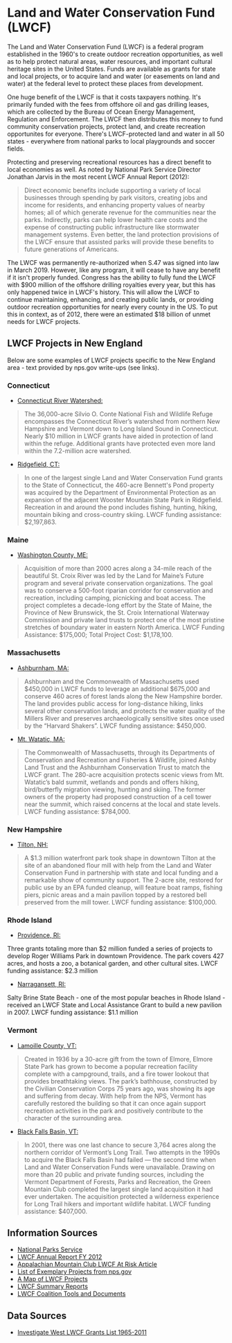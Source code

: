 # Land and Water Conservation Fund (LWCF)

The Land and Water Conservation Fund (LWCF) is a federal program established in the 1960's to create outdoor recreation opportunities, as well as to help protect natural areas, water resources, and important cultural heritage sites in the United States. Funds are available as grants for state and local projects, or to acquire land and water (or easements on land and water) at the federal level to protect these places from development.

One huge benefit of the LWCF is that it costs taxpayers nothing. It's primarily funded with the fees from offshore oil and gas drilling leases, which are collected by the Bureau of Ocean Energy Management, Regulation and Enforcement. The LWCF then distributes this money to fund community conservation projects, protect land, and create recreation opportunites for everyone. There's LWCF-protected land and water in all 50 states - everywhere from national parks to local playgrounds and soccer fields.

Protecting and preserving recreational resources has a direct benefit to local economies as well. As noted by National Park Service Director Jonathan Jarvis in the most recent LWCF Annual Report (2012):

> Direct economic benefits include supporting a variety of local businesses through spending by park visitors, creating jobs and income for residents, and enhancing property values of nearby homes; all of which generate revenue for the communities near the parks. Indirectly, parks can help lower health care costs and the expense of constructing public infrastructure like stormwater management systems. Even better, the land protection provisions of the LWCF ensure that assisted parks will provide these benefits to future generations of Americans.

The LWCF was permanently re-authorized when S.47 was signed into law in March 2019. However, like any program, it will cease to have any benefit if it isn't properly funded. Congress has the ability to fully fund the LWCF with $900 million of the offshore drilling royalties every year, but this has only happened twice in LWCF's history. This will allow the LWCF to continue maintaining, enhancing, and creating public lands, or providing outdoor recreation opportunities for nearly every county in the US. To put this in context, as of 2012, there were an estimated $18 billion of unmet needs for LWCF projects.

## LWCF Projects in New England

Below are some examples of LWCF projects specific to the New England area - text provided by nps.gov write-ups (see links).

### Connecticut

- <a href="https://www.outdoors.org/articles/amc-outdoors/this-land-is-your-land" target="_blank">Connecticut River Watershed:</a>

>The 36,000-acre Silvio O. Conte National Fish and Wildlife Refuge encompasses the Connecticut River’s watershed from northern New Hampshire and Vermont down to Long Island Sound in Connecticut. Nearly $10 million in LWCF grants have aided in protection of land within the refuge. Additional grants have protected even more land within the 7.2-million acre watershed.

- <a href="https://www.nps.gov/subjects/lwcf/upload/LWCF_CT.pdf" target="_blank">Ridgefield, CT:</a>

>In one of the largest single Land and Water Conservation Fund grants to the State of Connecticut, the 460-acre Bennett's Pond property was acquired by the Department of Environmental Protection as an expansion of the adjacent Wooster Mountain State Park in Ridgefield. Recreation in and around the pond includes fishing, hunting, hiking, mountain biking and cross-country skiing. LWCF funding assistance: $2,197,863.

### Maine

- <a href="https://www.nps.gov/subjects/lwcf/upload/LWCF_ME.pdf" target="_blank">Washington County, ME:</a>

>Acquisition of more than 2000 acres along a 34-mile reach of the beautiful St. Croix River was led by the Land for Maine’s Future program and several private conservation organizations. The goal was to conserve a 500-foot riparian corridor for conservation and recreation, including camping, picnicking and boat access. The project completes a decade-long effort by the State of Maine, the Province of New Brunswick, the St. Croix International Waterway Commission and private land trusts to protect one of the most pristine stretches of boundary water in eastern North America. LWCF Funding Assistance: $175,000; Total Project Cost: $1,178,100.

### Massachusetts

- <a href="https://www.nps.gov/subjects/lwcf/upload/LWCF_MA.pdf" target="_blank">Ashburnham, MA:</a>

>Ashburnham and the Commonwealth of Massachusetts used $450,000 in LWCF funds to leverage an additional $675,000 and conserve 460 acres of forest lands along the New Hampshire border. The land provides public access for long-distance hiking, links several other conservation lands, and protects the water quality of the Millers River and preserves archaeologically sensitive sites once used by the “Harvard Shakers”. LWCF funding assistance: $450,000.

- <a href="https://www.nps.gov/subjects/lwcf/upload/LWCF_MA.pdf" target="_blank">Mt. Watatic, MA:</a>

>The Commonwealth of Massachusetts, through its Departments of Conservation and Recreation and Fisheries & Wildlife, joined Ashby Land Trust and the Ashburnham Conservation Trust to match the LWCF grant. The 280-acre acquisition protects scenic views from Mt. Watatic’s bald summit, wetlands and ponds and offers hiking, bird/butterfly migration viewing, hunting and skiing. The former owners of the property had proposed construction of a cell tower near the summit, which raised concerns at the local and state levels. LWCF funding assistance: $784,000.

### New Hampshire

- <a href="https://www.nps.gov/subjects/lwcf/upload/LWCF_NH.pdf" target="_blank">Tilton, NH:</a>

>A $1.3 million waterfront park took shape in downtown Tilton at the site of an abandoned flour mill with help from the Land and Water Conservation Fund in partnership with state and local funding and a remarkable show of community support. The 2-acre site, restored for public use by an EPA funded cleanup, will feature boat ramps, fishing piers, picnic areas and a main pavilion topped by a restored bell preserved from the mill tower. LWCF funding assistance: $100,000.


### Rhode Island

- <a href="https://www.outdoors.org/articles/amc-outdoors/this-land-is-your-land" target="_blank">Providence, RI:</a>

Three grants totaling more than $2 million funded a series of projects to develop Roger Williams Park in downtown Providence. The park covers 427 acres, and hosts a zoo, a botanical garden, and other cultural sites. LWCF funding assistance: $2.3 million

- <a href="https://static1.squarespace.com/static/58a60299ff7c508c3c05f2e1/t/5908c743e3df284d84bec1c7/1493747550938/LWCF_50thAnniversaryReport_FINAL.pdf" target="_blank">Narragansett, RI:</a>

Salty Brine State Beach - one of the most popular beaches in Rhode Island - received an LWCF State and Local Assistance Grant to build a new pavilion in 2007. LWCF funding assistance: $1.1 million

### Vermont

- <a href="https://www.nps.gov/subjects/lwcf/upload/LWCF-Annual-Report-2012.pdf" target="_blank">Lamoille County, VT:</a>

> Created in 1936 by a 30-acre gift from the town of Elmore, Elmore State Park has grown to become a popular recreation facility complete with a campground, trails, and a fire tower lookout that provides breathtaking views. The park’s bathhouse, constructed by the Civilian Conservation Corps 75 years ago, was showing its age and suffering from decay. With help from the NPS, Vermont has carefully restored the building so that it can once again support recreation activities in the park and positively contribute to the character of the surrounding area.

- <a href="https://www.nps.gov/subjects/lwcf/upload/LWCF_VT.pdf" target="_blank">Black Falls Basin, VT:</a>

>In 2001, there was one last chance to secure 3,764 acres along the northern corridor of Vermont’s Long Trail. Two attempts in the 1990s to acquire the Black Falls Basin had failed — the second time when Land and Water Conservation Funds were unavailable. Drawing on more than 20 public and private funding sources, including the Vermont Department of Forests, Parks and Recreation, the Green Mountain Club completed the largest single land acquisition it had ever undertaken. The acquisition protected a wilderness experience for Long Trail hikers and important wildlife habitat. LWCF funding assistance: $407,000.


## Information Sources

- <a href="https://www.nps.gov/subjects/lwcf/index.htm" target="_blank">National Parks Service</a>
- <a href="https://www.nps.gov/subjects/lwcf/upload/LWCF-Annual-Report-2012.pdf" target="_blank">LWCF Annual Report FY 2012</a>
- <a href="https://www.outdoors.org/articles/amc-outdoors/this-land-is-your-land" target="_blank">Appalachian Mountain Club LWCF At Risk Article</a>
- <a href="https://www.nps.gov/subjects/lwcf/exemplary-projects.htm" target="_blank">List of Exemplary Projects from nps.gov</a>
- <a href="https://wilderness.org/mapping-land-and-water-conservation-fund-lwcf" target="_blank">A Map of LWCF Projects</a>
- <a href="https://waso-lwcf.ncrc.nps.gov/public/index.cfm" target="_blank">LWCF Summary Reports</a>
- <a href="https://www.lwcfcoalition.com/tools/" target="_blank">LWCF Coalition Tools and Documents</a>

## Data Sources

- <a href="http://www.invw.org/2012/06/11/lwcf-grants-database-1283/" target="_blank">Investigate West LWCF Grants List 1965-2011</a>

